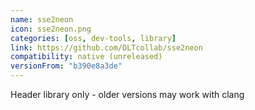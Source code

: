 ```yaml
---
name: sse2neon
icon: sse2neon.png
categories: [oss, dev-tools, library]
link: https://github.com/DLTcollab/sse2neon
compatibility: native (unreleased)
versionFrom: "b390e8a3de"
---
```


Header library only - older versions may work with clang
